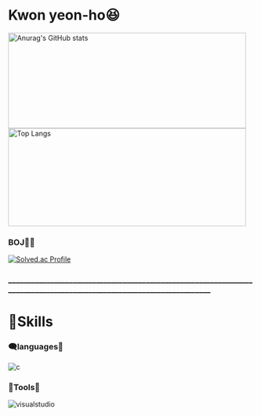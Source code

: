 # Kwon yeon-ho😆

<a href="https://github.com/Kwonyeonho/github-readme-stats">
  <img src="https://github-readme-stats.vercel.app/api?username=Kwonyeonho&show_icons=true" alt="Anurag's GitHub stats" width="485" height="195">
</a>
<a href="https://github.com/Kwonyeonho/github-readme-stats">
  <img src="https://github-readme-stats.vercel.app/api/top-langs/?username=Kwonyeonho&layout=compact" alt="Top Langs" width="485" height="200">
</a>

### BOJ👨‍💻

 <div align='left'>
<a href="https://solved.ac/gyh040409/">
  <img src="http://mazassumnida.wtf/api/mini/generate_badge?boj=gyh040409" alt="Solved.ac Profile">
</a>
   
### _____________________________________________________________________________________________________________________
# 💪Skills
### 🗨️languages💬
![c](https://img.shields.io/badge/c-A8B9CC.svg?&style=for-the-badge&logo=c&logoColor=white)
### 🔧Tools🔧
![visualstudio](https://img.shields.io/badge/visualstudio-5C2D91.svg?&style=for-the-badge&logo=visualstudio&logoColor=white)
